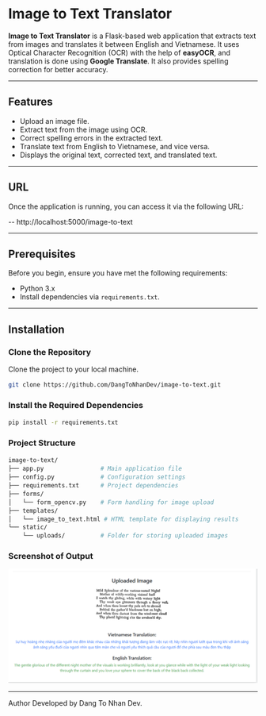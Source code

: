 # Image to Text Translator

**Image to Text Translator** is a Flask-based web application that extracts text from images and translates it between English and Vietnamese. It uses Optical Character Recognition (OCR) with the help of **easyOCR**, and translation is done using **Google Translate**. It also provides spelling correction for better accuracy.

---

## Features

- Upload an image file.
- Extract text from the image using OCR.
- Correct spelling errors in the extracted text.
- Translate text from English to Vietnamese, and vice versa.
- Displays the original text, corrected text, and translated text.

---

## URL

Once the application is running, you can access it via the following URL:

-- http://localhost:5000/image-to-text


---

## Prerequisites

Before you begin, ensure you have met the following requirements:

- Python 3.x
- Install dependencies via `requirements.txt`.

---

## Installation

###  Clone the Repository

Clone the project to your local machine.

```bash
git clone https://github.com/DangToNhanDev/image-to-text.git
```

### Install the Required Dependencies
```bash
pip install -r requirements.txt
```
### Project Structure
```bash
image-to-text/
├── app.py                # Main application file
├── config.py             # Configuration settings
├── requirements.txt      # Project dependencies
├── forms/
│   └── form_opencv.py    # Form handling for image upload
├── templates/
│   └── image_to_text.html # HTML template for displaying results
└── static/
    └── uploads/          # Folder for storing uploaded images
```

### Screenshot of Output

<img src="https://github.com/HitDrama/Image-To-Text-Translate/blob/main/static/train/img-text-test.png" alt="Result Image" width="600">

---
Author
Developed by Dang To Nhan Dev.
